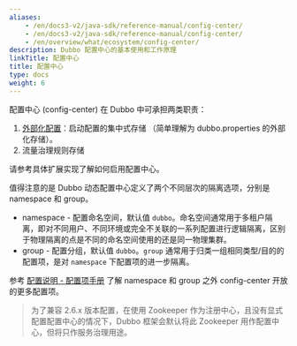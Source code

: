 ```yaml
---
aliases:
    - /en/docs3-v2/java-sdk/reference-manual/config-center/
    - /en/docs3-v2/java-sdk/reference-manual/config-center/
    - /en/overview/what/ecosystem/config-center/
description: Dubbo 配置中心的基本使用和工作原理
linkTitle: 配置中心
title: 配置中心
type: docs
weight: 6
---
```







配置中心 (config-center) 在 Dubbo 中可承担两类职责：

1. [外部化配置](../config/principle/#33-外部化配置)：启动配置的集中式存储 （简单理解为 dubbo.properties 的外部化存储）。
2. 流量治理规则存储

请参考具体扩展实现了解如何启用配置中心。

值得注意的是 Dubbo 动态配置中心定义了两个不同层次的隔离选项，分别是 namespace 和 group。
* namespace - 配置命名空间，默认值 `dubbo`。命名空间通常用于多租户隔离，即对不同用户、不同环境或完全不关联的一系列配置进行逻辑隔离，区别于物理隔离的点是不同的命名空间使用的还是同一物理集群。
* group - 配置分组，默认值 `dubbo`。`group` 通常用于归类一组相同类型/目的的配置项，是对 `namespace` 下配置项的进一步隔离。

参考 [配置说明 - 配置项手册](../config/properties/#config-center) 了解 namespace 和 group 之外 config-center 开放的更多配置项。

> 为了兼容 2.6.x 版本配置，在使用 Zookeeper 作为注册中心，且没有显式配置配置中心的情况下，Dubbo 框架会默认将此 Zookeeper 用作配置中心，但将只作服务治理用途。

